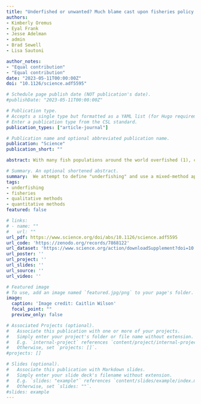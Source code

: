 ```yaml
---
title: "Underfished or unwanted? Much blame cast upon fisheries policy may be misguided"
authors:
- Kimberly Oremus
- Eyal Frank 
- Jesse Adelman
- admin
- Brad Sewell
- Lisa Sautoni

author_notes:
- "Equal contribution"
- "Equal contribution"
date: "2023-05-11T00:00:00Z"
doi: "10.1126/science.adf5595"

# Schedule page publish date (NOT publication's date).
#publishDate: "2023-05-11T00:00:00Z"

# Publication type.
# Accepts a single type but formatted as a YAML list (for Hugo requirements).
# Enter a publication type from the CSL standard.
publication_types: ["article-journal"]

# Publication name and optional abbreviated publication name.
publication: "Science"
publication_short: ""

abstract: With many fish populations around the world overfished (1), countries are increasingly passing laws to prevent overfishing and rebuild depleted stocks (2–4), an objective adopted in the UN Sustainable Development Goals. However, some elected officials (5), scientists (6), and industry groups in the US and Europe (7, 8) have questioned whether such policies have gone too far, resulting in “underfishing,” to the economic detriment of fishing communities. This idea is influencing debate over reauthorizing the US Magnuson-Stevens Act (MSA), which shares key features with fishing policies in the European Union (EU) and Canada and is regarded internationally as a benchmark fishing law. Analyzing two decades of data on 170 US fish stocks, we find that the reasons some species are fished less than others are varied, and the MSA is only sometimes the primary factor. In many cases, fishers are fishing less of a species because they find it unprofitable.

# Summary. An optional shortened abstract.
summary:  We attempt to define "underfishing" and use a mixed-method approach to measure the prevelace of this phenomen on US fish stocks.
tags:
- underfishing 
- fisheries 
- qualitative methods 
- quantitative methods
featured: false

# links:
# - name: ""
#   url: ""
url_pdf: https://www.science.org/doi/abs/10.1126/science.adf5595
url_code: 'https://zenodo.org/records/7868122'
url_dataset: 'https://www.science.org/action/downloadSupplement?doi=10.1126%2Fscience.adf5595&file=science.adf5595_sm.pdf'
url_poster: ''
url_project: ''
url_slides: ''
url_source: ''
url_video: ''

# Featured image
# To use, add an image named `featured.jpg/png` to your page's folder. 
image:
  caption: 'Image credit: Caitlin Wilson'
  focal_point: ""
  preview_only: false

# Associated Projects (optional).
#   Associate this publication with one or more of your projects.
#   Simply enter your project's folder or file name without extension.
#   E.g. `internal-project` references `content/project/internal-project/index.md`.
#   Otherwise, set `projects: []`.
#projects: []

# Slides (optional).
#   Associate this publication with Markdown slides.
#   Simply enter your slide deck's filename without extension.
#   E.g. `slides: "example"` references `content/slides/example/index.md`.
#   Otherwise, set `slides: ""`.
#slides: example
---
```

